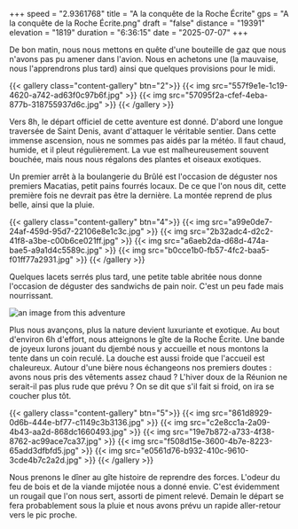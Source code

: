 +++
speed = "2.9361768"
title = "A la conquête de la Roche Écrite"
gps = "A la conquête de la Roche Écrite.png"
draft = "false"
distance = "19391"
elevation = "1819"
duration = "6:36:15"
date = "2025-07-07"
+++


De bon matin, nous nous mettons en quête d'une bouteille de gaz que nous n'avons pas pu amener dans l'avion. Nous en achetons une (la mauvaise, nous l'apprendrons plus tard) ainsi que quelques provisions pour le midi. 

{{< gallery class="content-gallery" btn="2">}}
{{< img src="557f9e1e-1c19-4620-a742-ad63f0c97b6f.jpg" >}}
{{< img src="57095f2a-cfef-4eba-877b-318755937d6c.jpg" >}}
{{< /gallery >}}


Vers 8h, le départ officiel de cette aventure est donné. D'abord une longue traversée de Saint Denis, avant d'attaquer le véritable sentier. Dans cette immense ascension, nous ne sommes pas aidés par la météo. Il faut chaud, humide, et il pleut régulièrement.
La vue est malheureusement souvent bouchée, mais nous nous régalons des plantes et oiseaux exotiques. 

Un premier arrêt à la boulangerie du Brûlé est l'occasion de déguster nos premiers Macatias, petit pains fourrés locaux. De ce que l'on nous dit, cette première fois ne devrait pas être la dernière. 
La montée reprend de plus belle, ainsi que la pluie. 

{{< gallery class="content-gallery" btn="4">}}
{{< img src="a99e0de7-24af-459d-95d7-22106e8e1c3c.jpg" >}}
{{< img src="2b32adc4-d2c2-41f8-a3be-c00b6ce021ff.jpg" >}}
{{< img src="a6aeb2da-d68d-474a-bae5-a9a1d4c5589c.jpg" >}}
{{< img src="b0cce1b0-fb57-4fc2-baa5-f01ff77a2931.jpg" >}}
{{< /gallery >}}


Quelques lacets serrés plus tard, une petite table abritée nous donne l'occasion de déguster des sandwichs de pain noir. C'est un peu fade mais nourrissant. 

![an image from this adventure](bbcc3c40-dcf1-4397-914b-a532cf6369c3.jpg)

Plus nous avançons, plus la nature devient luxuriante et exotique. Au bout d'environ 6h d'effort, nous atteignons le gîte de la Roche Écrite. Une bande de joyeux lurons jouant du djembé nous y accueille et nous montons la tente dans un coin reculé. La douche est aussi froide que l'accueil est chaleureux. Autour d'une bière nous échangeons nos premiers doutes : avons nous pris des vêtements assez chaud ? L'hiver doux de la Réunion ne serait-il pas plus rude que prévu ? On se dit que s'il fait si froid, on ira se coucher plus tôt.

{{< gallery class="content-gallery" btn="5">}}
{{< img src="861d8929-0d6b-444e-bf77-c1149c3b3136.jpg" >}}
{{< img src="c2e8cc1a-2a09-4b43-aa2d-868dc1660493.jpg" >}}
{{< img src="19e7b872-a733-4f38-8762-ac99ace7ca37.jpg" >}}
{{< img src="f508d15e-3600-4b7e-8223-65add3dfbfd5.jpg" >}}
{{< img src="e0561d76-b932-410c-9610-3cde4b7c2a2d.jpg" >}}
{{< /gallery >}}


Nous prenons le dîner au gîte histoire de reprendre des forces. L'odeur du feu de bois et de la viande mijotée nous a donné envie. C'est évidemment un rougail que l'on nous sert, assorti de piment relevé. Demain le départ se fera probablement sous la pluie et nous avons prévu un rapide aller-retour vers le pic proche.

